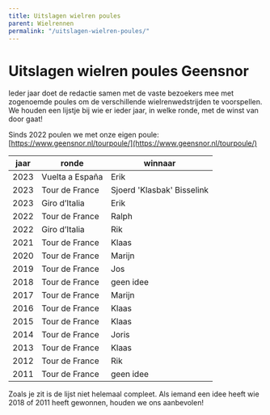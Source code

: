 ```yaml
---
title: Uitslagen wielren poules
parent: Wielrennen
permalink: "/uitslagen-wielren-poules/"
---
```


# Uitslagen wielren poules Geensnor

Ieder jaar doet de redactie samen met de vaste bezoekers mee met zogenoemde poules om de verschillende wielrenwedstrijden te voorspellen. We houden een lijstje bij wie er ieder jaar, in welke ronde, met de winst van door gaat!

Sinds 2022 poulen we met onze eigen poule: [https://www.geensnor.nl/tourpoule/](https://www.geensnor.nl/tourpoule/)

| jaar | ronde          | winnaar   |
| ---- | -------------- | --------- |
| 2023 | Vuelta a España| Erik      |
| 2023 | Tour de France |Sjoerd 'Klasbak' Bisselink|
| 2023 | Giro d’Italia  | Erik      |
| 2022 | Tour de France | Ralph     |
| 2022 | Giro d’Italia  | Rik       |
| 2021 | Tour de France | Klaas     |
| 2020 | Tour de France | Marijn    |
| 2019 | Tour de France | Jos       |
| 2018 | Tour de France | geen idee |
| 2017 | Tour de France | Marijn    |
| 2016 | Tour de France | Klaas     |
| 2015 | Tour de France | Klaas     |
| 2014 | Tour de France | Joris     |
| 2013 | Tour de France | Klaas     |
| 2012 | Tour de France | Rik       |
| 2011 | Tour de France | geen idee |

Zoals je zit is de lijst niet helemaal compleet. Als iemand een idee heeft wie 2018 of 2011 heeft gewonnen, houden we ons aanbevolen!
